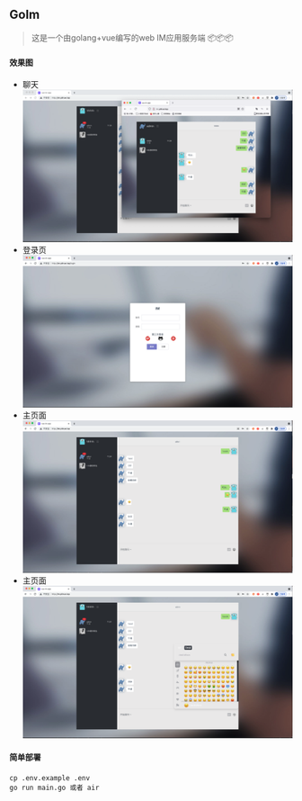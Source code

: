 ## GoIm

> 这是一个由golang+vue编写的web IM应用服务端 📦📦📦


#### 效果图
  * 聊天
![emioj](public/WechatIMG431.png)
  * 登录页
![im-login](public/WechatIMG430.png)
  * 主页面
![im](public/WechatIMG432.png)
  * 主页面
![im](public/WechatIMG433.png)

#### 简单部署
```shell script
cp .env.example .env
go run main.go 或者 air
```

